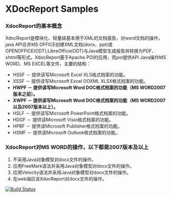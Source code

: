 XDocReport Samples
==================
### XdocReport的基本概念
XdocReport是模块化、轻量级基本用于XML的文档报告，对word文档的操作，java API合并MS OFFICE创建XML文档(docx、ppt)或OPENOFFICE(ODT),LibreOffice(ODT)与Java模型生成报告并转换为PDF、xhtml等形式。XdocReport基于Apache POI的应用，而poi提供API Java操作MS WORD、MS EXCEL等文件，主要的结构：  
- HSSF － 提供读写Microsoft Excel XLS格式档案的功能。  
- XSSF － 提供读写Microsoft Excel OOXML XLSX格式档案的功能。  
- **HWPF － 提供读写Microsoft Word DOC格式档案的功能（MS WORD2007版本之前）。**
- **XWPF － 提供读写Microsoft Word DOC格式档案的功能（MS WORD2007以及2007版本以上）。** 
- HSLF － 提供读写Microsoft PowerPoint格式档案的功能。  
- HDGF － 提供读Microsoft Visio格式档案的功能。  
- HPBF － 提供读Microsoft Publisher格式档案的功能。  
- HSMF － 提供读Microsoft Outlook格式档案的功能。  

### XdocReport对MS WORD的操作，以下都是2007版本及以上  
1. 不采用Java对象模型对docx文件的操作。  
2. 应用FreeMark语法并采用Java对象模型对docx文件的操作。  
3. 应用Velocity语法并采用Java对象模型对docx文件的操作。  
4. 在web端应该XdocReport对docx文件的操作。  

[![Build Status](https://secure.travis-ci.org/opensagres/xdocreport.samples.png)](http://travis-ci.org/opensagres/xdocreport.samples)
